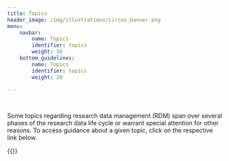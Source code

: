 ```yaml
---
title: Topics
header_image: /img/illustrations/circos_banner.png
menu:
    navbar:
        name: Topics
        identifier: topics
        weight: 30
    bottom_guidelines:
        name: Topics
        identifier: topics
        weight: 20

---
```

&nbsp;

Some topics regarding research data management (RDM) span over several phases of the research data life cycle or warrant special attention for other reasons. To access guidance about a given topic, click on the respective link below.

{{<display-topics >}}
